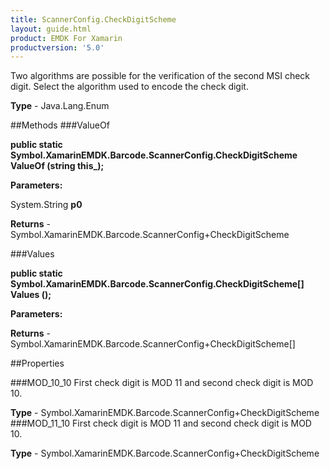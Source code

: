 ```yaml
---
title: ScannerConfig.CheckDigitScheme
layout: guide.html
product: EMDK For Xamarin 
productversion: '5.0' 
---
```

Two algorithms are possible for the verification of the second MSI check digit. Select the algorithm used to encode the check digit.

**Type** - Java.Lang.Enum

##Methods
###ValueOf

**public static Symbol.XamarinEMDK.Barcode.ScannerConfig.CheckDigitScheme ValueOf (string this_);**


        

**Parameters:**

System.String **p0** 

**Returns** - Symbol.XamarinEMDK.Barcode.ScannerConfig+CheckDigitScheme

###Values

**public static Symbol.XamarinEMDK.Barcode.ScannerConfig.CheckDigitScheme[] Values ();**


        

**Parameters:**

**Returns** - Symbol.XamarinEMDK.Barcode.ScannerConfig+CheckDigitScheme[]

##Properties

###MOD_10_10
First check digit is MOD 11 and second check digit is MOD 10.

**Type** - Symbol.XamarinEMDK.Barcode.ScannerConfig+CheckDigitScheme
###MOD_11_10
First check digit is MOD 11 and second check digit is MOD 10.

**Type** - Symbol.XamarinEMDK.Barcode.ScannerConfig+CheckDigitScheme
